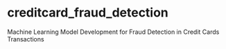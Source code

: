 # creditcard_fraud_detection
Machine Learning Model Development for Fraud Detection in Credit Cards Transactions
